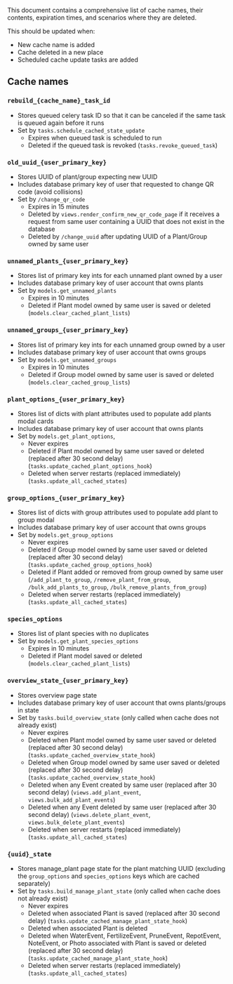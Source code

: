 This document contains a comprehensive list of cache names, their contents, expiration times, and scenarios where they are deleted.

This should be updated when:
- New cache name is added
- Cache deleted in a new place
- Scheduled cache update tasks are added

## Cache names

### `rebuild_{cache_name}_task_id`
- Stores queued celery task ID so that it can be canceled if the same task is queued again before it runs
- Set by `tasks.schedule_cached_state_update`
  * Expires when queued task is scheduled to run
  * Deleted if the queued task is revoked (`tasks.revoke_queued_task`)

### `old_uuid_{user_primary_key}`
- Stores UUID of plant/group expecting new UUID
- Includes database primary key of user that requested to change QR code (avoid collisions)
- Set by `/change_qr_code`
  * Expires in 15 minutes
  * Deleted by `views.render_confirm_new_qr_code_page` if it receives a request from same user containing a UUID that does not exist in the database
  * Deleted by `/change_uuid` after updating UUID of a Plant/Group owned by same user

### `unnamed_plants_{user_primary_key}`
- Stores list of primary key ints for each unnamed plant owned by a user
- Includes database primary key of user account that owns plants
- Set by `models.get_unnamed_plants`
  * Expires in 10 minutes
  * Deleted if Plant model owned by same user is saved or deleted (`models.clear_cached_plant_lists`)

### `unnamed_groups_{user_primary_key}`
- Stores list of primary key ints for each unnamed group owned by a user
- Includes database primary key of user account that owns groups
- Set by `models.get_unnamed_groups`
  * Expires in 10 minutes
  * Deleted if Group model owned by same user is saved or deleted (`models.clear_cached_group_lists`)

### `plant_options_{user_primary_key}`
- Stores list of dicts with plant attributes used to populate add plants modal cards
- Includes database primary key of user account that owns plants
- Set by `models.get_plant_options`,
  * Never expires
  * Deleted if Plant model owned by same user saved or deleted (replaced after 30 second delay) (`tasks.update_cached_plant_options_hook`)
  * Deleted when server restarts (replaced immediately) (`tasks.update_all_cached_states`)

### `group_options_{user_primary_key}`
- Stores list of dicts with group attributes used to populate add plant to group modal
- Includes database primary key of user account that owns groups
- Set by `models.get_group_options`
  * Never expires
  * Deleted if Group model owned by same user saved or deleted (replaced after 30 second delay) (`tasks.update_cached_group_options_hook`)
  * Deleted if Plant added or removed from group owned by same user (`/add_plant_to_group`, `/remove_plant_from_group`, `/bulk_add_plants_to_group`, `/bulk_remove_plants_from_group`)
  * Deleted when server restarts (replaced immediately) (`tasks.update_all_cached_states`)

### `species_options`
- Stores list of plant species with no duplicates
- Set by `models.get_plant_species_options`
  * Expires in 10 minutes
  * Deleted if Plant model saved or deleted (`models.clear_cached_plant_lists`)

### `overview_state_{user_primary_key}`
- Stores overview page state
- Includes database primary key of user account that owns plants/groups in state
- Set by `tasks.build_overview_state` (only called when cache does not already exist)
  * Never expires
  * Deleted when Plant model owned by same user saved or deleted (replaced after 30 second delay) (`tasks.update_cached_overview_state_hook`)
  * Deleted when Group model owned by same user saved or deleted (replaced after 30 second delay) (`tasks.update_cached_overview_state_hook`)
  * Deleted when any Event created by same user (replaced after 30 second delay) (`views.add_plant_event`, `views.bulk_add_plant_events`)
  * Deleted when any Event deleted by same user (replaced after 30 second delay) (`views.delete_plant_event`, `views.bulk_delete_plant_events`)
  * Deleted when server restarts (replaced immediately) (`tasks.update_all_cached_states`)

### `{uuid}_state`
- Stores manage_plant page state for the plant matching UUID (excluding the `group_options` and `species_options` keys which are cached separately)
- Set by `tasks.build_manage_plant_state` (only called when cache does not already exist)
  * Never expires
  * Deleted when associated Plant is saved (replaced after 30 second delay) (`tasks.update_cached_manage_plant_state_hook`)
  * Deleted when associated Plant is deleted
  * Deleted when WaterEvent, FertilizeEvent, PruneEvent, RepotEvent, NoteEvent, or Photo associated with Plant is saved or deleted (replaced after 30 second delay) (`tasks.update_cached_manage_plant_state_hook`)
  * Deleted when server restarts (replaced immediately) (`tasks.update_all_cached_states`)
